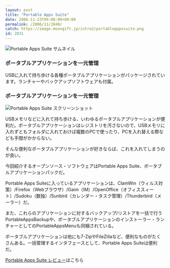 ```yaml
---
layout: post
title: "Portable Apps Suite"
date: 2006-11-23T09:00:00+09:00
permalink: /2006/11/2840/
catch: https://image.moongift.jp/intro2/portablepppssuite.png
id: 2831
---
```

 ![Portable Apps Suite サムネイル](https://image.moongift.jp/intro2/portablepppssuite.t.png "Portable Apps Suite サムネイル")
  

### ポータブルアプリケーションを一元管理
  
USBに入れて持ち歩ける各種ポータブルアプリケーションがパッケージされています。ランチャーやバックアップソフトウェアも付属。  
<!--more-->  

### ポータブルアプリケーションを一元管理
  

![Portable Apps Suite スクリーンショット](https://image.moongift.jp/intro2/portablepppssuite.png "Portable Apps Suite スクリーンショット")

  

USBメモリなどに入れて持ち歩ける、いわゆるポータブルアプリケーションが便利だ。ポータブルアプリケーションはレジストリを汚さないので、USBメモリに入れずともフォルダに入れておけば複数のPCで使ったり、PCを入れ替える際なども手間がかからない。

  

そんな便利なポータブルアプリケーションが好きならば、これを入れてしまうのが良い。

  

今回紹介するオープンソース・ソフトウェアはPortable Apps Suite、ポータブルアプリケーションパックだ。

  

Portable Apps Suiteに入っているアプリケーションは、ClamWin（ウィルス対策）/Firefox（Webブラウザ）/Gaim（IM）/OpenOffice（オフィススィート）/Sudoku（数独）/Sunbird（カレンダー・タスク管理）/Thunderbird（メーラー）だ。

  

また、これらのアプリケーションに対するバックアップ/リストアを一括で行うPortableAppsBackupや、ポータブルアプリケーションのインストーラー・ランチャーとしてのPortableAppsMenuも同梱されている。

  

ポータブルアプリケーションは他にも7-ZipやFileZillaなど、便利なものがたくさんある。一括管理するインタフェースとして、Portable Apps Suiteは便利だ。

  

[Portable Apps Suite レビュー](http://oss.moongift.jp/review/i-2841.html)はこちら

